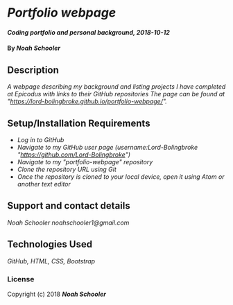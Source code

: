 # _Portfolio webpage_

#### _Coding portfolio and personal background, 2018-10-12_

#### By _**Noah Schooler**_

## Description
_A webpage describing my background and listing projects I have completed at Epicodus with links to their GitHub repositories The page can be found at "https://lord-bolingbroke.github.io/portfolio-webpage/"._

## Setup/Installation Requirements
* _Log in to GitHub_
* _Navigate to my GitHub user page (username:Lord-Bolingbroke "https://github.com/Lord-Bolingbroke")_
* _Navigate to my "portfolio-webpage" repository_
* _Clone the repository URL using Git_
* _Once the repository is cloned to your local device, open  it using Atom or another text editor_

## Support and contact details
_Noah Schooler noahschooler1@gmail.com_

## Technologies Used
_GitHub, HTML, CSS, Bootstrap_

### License
Copyright (c) 2018 **_Noah Schooler_**
